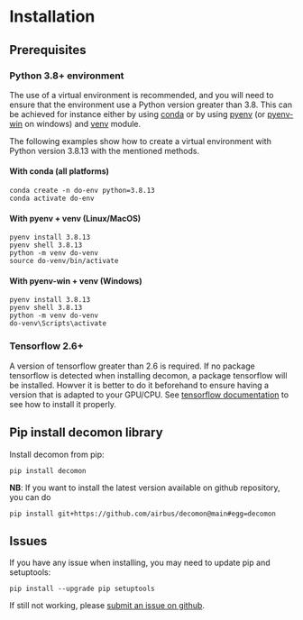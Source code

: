 # Installation


## Prerequisites

### Python 3.8+ environment

The use of a virtual environment is recommended, and you will need to ensure that the environment use a Python version
greater than 3.8.
This can be achieved for instance either by using [conda](https://docs.conda.io/en/latest/) or by using [pyenv](https://github.com/pyenv/pyenv) (or [pyenv-win](https://github.com/pyenv-win/pyenv-win) on windows)
and [venv](https://docs.python.org/fr/3/library/venv.html) module.

The following examples show how to create a virtual environment with Python version 3.8.13 with the mentioned methods.

#### With conda (all platforms)

```shell
conda create -n do-env python=3.8.13
conda activate do-env
```

#### With pyenv + venv (Linux/MacOS)

```shell
pyenv install 3.8.13
pyenv shell 3.8.13
python -m venv do-venv
source do-venv/bin/activate
```

#### With pyenv-win + venv (Windows)

```shell
pyenv install 3.8.13
pyenv shell 3.8.13
python -m venv do-venv
do-venv\Scripts\activate
```

### Tensorflow 2.6+

A version of tensorflow greater than 2.6 is required. If no package tensorflow is detected when installing decomon, a package tensorflow will be installed.
Howver it is better to do it beforehand to ensure having a version that is adapted to your GPU/CPU. See [tensorflow documentation](https://www.tensorflow.org/install/pip)
to see how to install it properly.


## Pip install decomon library

Install decomon from pip:

```shell
pip install decomon
```

**NB**: If you want to install the latest version available on github repository, you can do

```shell
pip install git+https://github.com/airbus/decomon@main#egg=decomon
```

## Issues

If you have any issue when installing, you may need to update pip and setuptools:

```shell
pip install --upgrade pip setuptools
```

If still not working, please [submit an issue on github](https://github.com/airbus/decomon/issues).
